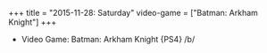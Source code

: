 +++
title = "2015-11-28: Saturday"
video-game = ["Batman: Arkham Knight"]
+++


* Video Game: Batman: Arkham Knight {PS4} /b/